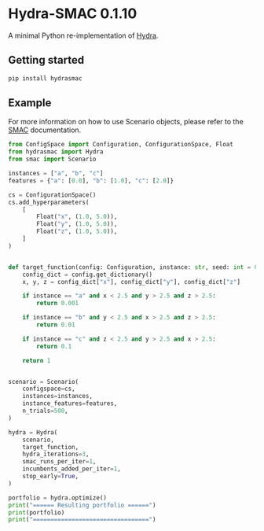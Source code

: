 # Hydra-SMAC 0.1.10

A minimal Python re-implementation of [Hydra](https://www.cs.ubc.ca/labs/algorithms/Projects/Hydra/).

## Getting started

```bash
pip install hydrasmac
```

## Example

For more information on how to use Scenario objects, please refer to the [SMAC](https://github.com/automl/SMAC3) documentation.

```py
from ConfigSpace import Configuration, ConfigurationSpace, Float
from hydrasmac import Hydra
from smac import Scenario

instances = ["a", "b", "c"]
features = {"a": [0.0], "b": [1.0], "c": [2.0]}

cs = ConfigurationSpace()
cs.add_hyperparameters(
    [
        Float("x", (1.0, 5.0)),
        Float("y", (1.0, 5.0)),
        Float("z", (1.0, 5.0)),
    ]
)


def target_function(config: Configuration, instance: str, seed: int = 0) -> float:
    config_dict = config.get_dictionary()
    x, y, z = config_dict["x"], config_dict["y"], config_dict["z"]

    if instance == "a" and x < 2.5 and y > 2.5 and z > 2.5:
        return 0.001

    if instance == "b" and y < 2.5 and x > 2.5 and z > 2.5:
        return 0.01

    if instance == "c" and z < 2.5 and y > 2.5 and x > 2.5:
        return 0.1

    return 1


scenario = Scenario(
    configspace=cs,
    instances=instances,
    instance_features=features,
    n_trials=500,
)

hydra = Hydra(
    scenario,
    target_function,
    hydra_iterations=3,
    smac_runs_per_iter=1,
    incumbents_added_per_iter=1,
    stop_early=True,
)

portfolio = hydra.optimize()
print("====== Resulting portfolio ======")
print(portfolio)
print("=================================")
```
